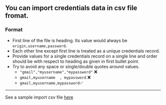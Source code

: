 You can import credentials data in csv file fromat. 
---

### Format
- First line of the file is heading. Its value would always be `origin,username,password`.
- Each other line except first line is treated as a unique credentials record.
- Provide values for a single credentials record on a single line and order should be with respect to heading as given in first bullet point.
- Try to avoid any space or single/double quotes around values.
	- `"gmail","myusername","mypassword"` ❌
	- `gmail,myusername  , mypassword` ❌
	- `gmail,myusername,mypassword`✅

---
See a sample import csv file [here](https://github.com/afraz-khan/hush-hush/blob/develop/setup/import-format/sample-import-data.csv)